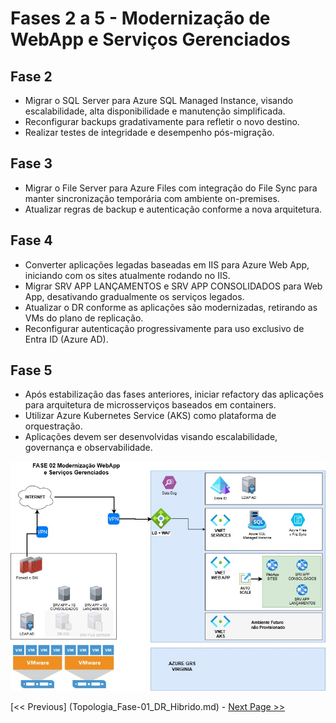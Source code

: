 # Fases 2 a 5 - Modernização de WebApp e Serviços Gerenciados

## Fase 2
- Migrar o SQL Server para Azure SQL Managed Instance, visando escalabilidade, alta disponibilidade e manutenção simplificada.
- Reconfigurar backups gradativamente para refletir o novo destino.
- Realizar testes de integridade e desempenho pós-migração.

## Fase 3
- Migrar o File Server para Azure Files com integração do File Sync para manter sincronização temporária com ambiente on-premises.
- Atualizar regras de backup e autenticação conforme a nova arquitetura.

## Fase 4
- Converter aplicações legadas baseadas em IIS para Azure Web App, iniciando com os sites atualmente rodando no IIS.
- Migrar SRV APP LANÇAMENTOS e SRV APP CONSOLIDADOS para Web App, desativando gradualmente os serviços legados.
- Atualizar o DR conforme as aplicações são modernizadas, retirando as VMs do plano de replicação.
- Reconfigurar autenticação progressivamente para uso exclusivo de Entra ID (Azure AD).

## Fase 5
- Após estabilização das fases anteriores, iniciar refactory das aplicações para arquitetura de microsserviços baseados em containers.
- Utilizar Azure Kubernetes Service (AKS) como plataforma de orquestração.
- Aplicações devem ser desenvolvidas visando escalabilidade, governança e observabilidade.


![Topologia Fase 02](Topologia_Fase-02_Web-App.jpg)

[<< Previous] (Topologia_Fase-01_DR_Hibrido.md)  - [Next Page >>](Escalabilidade.md)
